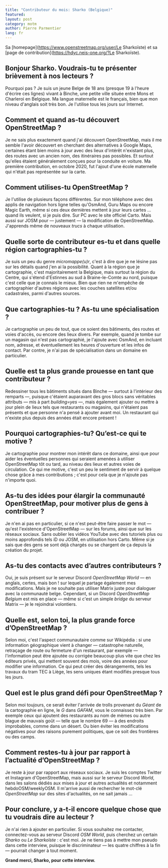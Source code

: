 ```yaml
---
title: "Contributeur du mois: Sharko (Belgique)"
featured:
layout: post
category: motm
author: Pierre Parmentier
lang: fr
---
```


Sa [homepage](https://www.openstreetmap.org/user/Le Sharkoïste) et sa [page de contribution](https://hdyc.neis-one.org/?Le Sharkoïste).

## Bonjour Sharko. Voudrais-tu te présenter brièvement à nos lecteurs ?
Pourquoi pas ? Je suis un jeune Belge de 18 ans (presque 19 à l'heure d'écrire ces lignes) vivant à Binche, une petite ville située entre Mons et Charleroi en Belgique. Ma langue maternelle est le français, bien que mon niveau d'anglais soit très bon. Je l'utilise tous les jours sur Internet.

## Comment et quand as-tu découvert OpenStreetMap ?
Je ne sais plus exactement quand j'ai découvert OpenStreetMap, mais il me semble l'avoir découvert en cherchant des alternatives à Google Maps, certaines étant bien moins à jour avec des lieux d'intérêt n'existant plus, des routes avec un ancien nom, des itinéraires pas possibles. Et surtout qu'elles étaient généralement conçues pour la conduite en voiture. Ma première contribution, en octobre 2020, fut l'ajout d'une école maternelle qui n'était pas représentée sur la carte.

## Comment utilises-tu OpenStreetMap ?
Je l'utilise de plusieurs façons différentes. Sur mon téléphone avec des applis de navigation hors ligne telles qu'OsmAnd, Guru Maps ou encore Magic Earth, même si ces deux dernières mettent à jour leurs cartes … quand ils veulent, si je puis dire. Sur PC avec le site officiel Carto. Mais aussi sur JOSM pour — justement — la modification de OpenStreetMap. J'apprends même de nouveaux *trucs* à chaque utilisation.

## Quelle sorte de contributeur es-tu et dans quelle région cartographies-tu ?
Je suis un peu du genre *micromappe(u)r*, c'est à dire que je ne lésine pas sur les détails quand j'en ai la possibilité. Quant à la région que je cartographie, c'est majoritairement la Belgique, mais surtout la région du Centre, qui s'étend d'Estinnes au sud à Braine-le-Comte au nord, puisque c'est celle que je connais le mieux. Bien que rien ne m'empêche de cartographier d'autres régions avec les couches satellites et/ou cadastrales, parmi d'autres sources.

## Que cartographies-tu ? As-tu une spécialisation ?
Je cartographie un peu de tout, que ce soient des bâtiments, des routes et voies d'accès, ou encore des lieux divers. Par exemple, quand je tombe sur un magasin qui n'est pas cartographié, je l'ajoute avec OsmAnd, en incluant nom, adresse, et éventuellement les heures d'ouverture et les infos de contact. Par contre, je n'ai pas de spécialisation dans un domaine en particulier.

## Quelle est ta plus grande prouesse en tant que contributeur ?
Redessiner tous les bâtiments situés dans Binche — surtout à l'intérieur des remparts —, puisque c'étaient auparavant des gros blocs sans véritables attributs — mis à part *building=yes* —, mais également ajouter ou mettre à jour plein de lieux tels que restaurants ou magasins, qui n'étaient pas présents et que personne n'a pensé à ajouter avant moi. Un restaurant qui n'existe plus depuis des années était encore présent !

## Pourquoi cartographies-tu? Qu’est-ce qui te motive ?
Je cartographie pour montrer mon intérêt dans ce domaine, ainsi que pour aider les éventuelles personnes qui seraient amenées à utiliser OpenStreetMap tôt ou tard, au niveau des lieux et autres voies de circulation. Ce qui me motive, c'est un peu le sentiment de servir à quelque chose grâce à mes contributions ; c'est pour cela que je n'ajoute pas n'importe quoi.

## As-tu des idées pour élargir la communauté OpenStreetMap, pour motiver plus de gens à contribuer ?
Je n'en ai pas en particulier, si ce n'est peut-être faire passer le mot — qu'est l'existence d'OpenStreetMap — sur les forums, ainsi que sur les réseaux sociaux. Sans oublier les vidéos YouTube avec des tutoriels plus ou moins approfondis tels iD ou JOSM, en utilisation hors Carto. Même si je sais que des gens se sont déjà chargés ou se chargent de ça depuis la création du projet.

## As-tu des contacts avec d’autres contributeurs ?
Oui, je suis présent sur le serveur Discord *OpenStreetMap World* — en anglais, certes, mais bon !  sur lequel je partage également mes modifications. Mais je ne souhaite pas utiliser Matrix juste pour dialoguer avec la communauté belge. Cependant, si un Discord *OpenStreetMap Belgium* est mis en place — même si c'est un simple *bridge* du serveur Matrix — je le rejoindrai volontiers.

## Quelle est, selon toi, la plus grande force d’OpenStreetMap ?
Selon moi, c'est l'aspect communautaire comme sur Wikipédia : si une information géographique vient à changer — catastrophe naturelle, retraçage de route ou fermeture d'un restaurant, par exemple — l'information peut être ajoutée ou corrigée beaucoup plus vite que chez les éditeurs privés, qui mettent souvent des mois, voire des années pour modifier une information. Ce qui peut créer des dérangements, tels les travaux du tram TEC à Liège, les sens uniques étant modifiés presque tous les jours.

## Quel est le plus grand défi pour OpenStreetMap ?
Selon moi toujours, ce serait éviter l'arrivée de trolls provenant du *Géant* de la cartographie en ligne, le *G* dans *GAFAM*, vous le connaissez très bien. Par exemple ceux qui ajoutent des restaurants au nom de mèmes ou autre blague de mauvais goût — telle que le nombre 69 — à des endroits improbables, comme dans un désert. Ou bien éviter les modifications négatives pour des raisons purement politiques, que ce soit des frontières ou des camps.

## Comment restes-tu à jour par rapport à l’actualité d’OpenStreetMap ?
Je reste à jour par rapport aux réseaux sociaux. Je suis les comptes Twitter et Instagram d'OpenStreetMap, mais aussi sur le serveur Discord *World*, dans les salons dédiés aux mises à jour et autres actualités et notamment hebdoOSM/weeklyOSM. Il m'arrive aussi de rechercher le mot-clé *OpenStreetMap* sur des sites d'actualités, on ne sait jamais …

## Pour conclure, y a-t-il encore quelque chose que tu voudrais dire au lecteur ?
Je n'ai rien à ajouter en particulier. Si vous souhaitez me contacter, connectez-vous au serveur Discord *OSM World*, puis cherchez un certain *Sharko* ou *Le Sharkoïste* : c'est moi. Je ne tiens pas à mettre mon pseudo dans cette interview, puisque le discriminateur — les quatre chiffres à la fin — pourrait changer à tout moment.

**Grand merci, Sharko, pour cette interview.**
